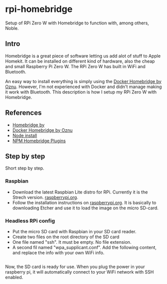 # rpi-homebridge
Setup of RPi Zero W with Homebridge to function with, among others, Noble.
## Intro
Homebridge is a great piece of software letting us add alot of stuff to Apple Homekit. It can be installed on different kind of hardware, also the cheap and small Raspberry Pi Zero W. The RPi Zero W has built in WiFi and Bluetooth.

An easy way to install everything is simply using the [Docker Homebridge by Oznu](). However, I'm not experienced with Docker and didn't manage making it work with Bluetooth. This description is how I setup my RPi Zero W with Homebridge.

## References
* [Homebridge by ]()
* [Docker Homebridge by Oznu]()
* [Node install]()
* [NPM Homebridge Plugins]()


## Step by step
Short step by step.
### Raspbian
* Download the latest Raspbian Lite distro for RPi. Currently it is the Strech version. [raspberrypi.org](https://www.raspberrypi.org/downloads/raspbian/).
* Follow the installation instructions on [raspberrypi.org](https://www.raspberrypi.org/documentation/installation/installing-images/README.md). It is basically to downloading Etcher and use it to load the image on the micro SD-card.

### Headless RPi config
* Put the micro SD card with Raspbian in your SD card reader.
* Create two files on the root directory of the SD card
 * One file named "ssh". It must be empty. No file extension.
 * A second fil named "wpa_supplicant.conf". Add the following content, and replace the info with your own WiFi info.
```

```
Now, the SD card is ready for use. When you plug the power in your raspberry pi, it will automatically connect to your WiFi network with SSH enabled.
